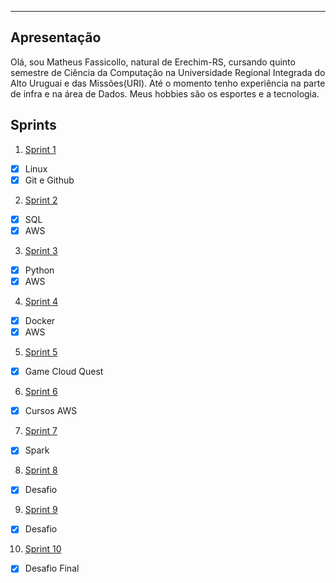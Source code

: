 ___

## Apresentação

Olá, sou Matheus Fassicollo, natural de Erechim-RS, cursando quinto semestre de Ciência da Computação na Universidade Regional Integrada do Alto Uruguai e das Missões(URI). Até o momento tenho experiência na parte de infra e na área de Dados. Meus hobbies são os esportes e a tecnologia.

## Sprints 

1. [Sprint 1](Sprint%201/README.md)
- [x] Linux
- [x] Git e Github

2. [Sprint 2](Sprint%202/README.md)
- [x] SQL
- [x] AWS

3. [Sprint 3](Sprint%203/README.md)
- [x] Python
- [x] AWS

4. [Sprint 4](Sprint%204/README.md)
- [x] Docker
- [x] AWS

5. [Sprint 5](Sprint%205/README.md)
- [x] Game Cloud Quest

6. [Sprint 6](Sprint%206/README.md)
- [x] Cursos AWS

7. [Sprint 7](Sprint%207/README.md)
- [x] Spark

8. [Sprint 8](Sprint%208/README.md)
- [x] Desafio

9. [Sprint 9](Sprint%209/README.md)
- [x] Desafio

10. [Sprint 10](Sprint%2010/README.md)
- [x] Desafio Final